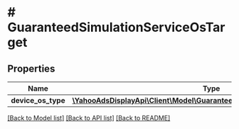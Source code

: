 # # GuaranteedSimulationServiceOsTarget

## Properties

Name | Type | Description | Notes
------------ | ------------- | ------------- | -------------
**device_os_type** | [**\YahooAdsDisplayApi\Client\Model\GuaranteedSimulationServiceDeviceOsType**](GuaranteedSimulationServiceDeviceOsType.md) |  | [optional]

[[Back to Model list]](../../README.md#models) [[Back to API list]](../../README.md#endpoints) [[Back to README]](../../README.md)
